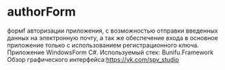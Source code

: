 # authorForm
формf авторизации приложения, с возможностью отправки введенных данных на электронную почту, а так же обеспечение входа в основное приложение только с использованием регистрационного ключа.
Приложение WindowsForm C#.
Используемый стек: Bunifu.Framework
Обзор графического интерфейса:https://vk.com/spv_studio
